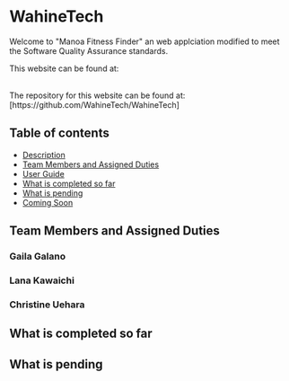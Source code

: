 # WahineTech

Welcome to "Manoa Fitness Finder" an web applciation modified to meet the Software Quality Assurance standards. 

This website can be found at:<br>

<br>
The repository for this website can be found at:<br>
[https://github.com/WahineTech/WahineTech]

## Table of contents

* [Description](#description)
* [Team Members and Assigned Duties](#team-members)
* [User Guide](#user-guide)
* [What is completed so far](#what-is-completed-so-far)
* [What is pending](#what-is-pending)
* [Coming Soon](#coming-soon)

## Team Members and Assigned Duties 

### Gaila Galano


### Lana Kawaichi


### Christine Uehara


## What is completed so far 

## What is pending 
